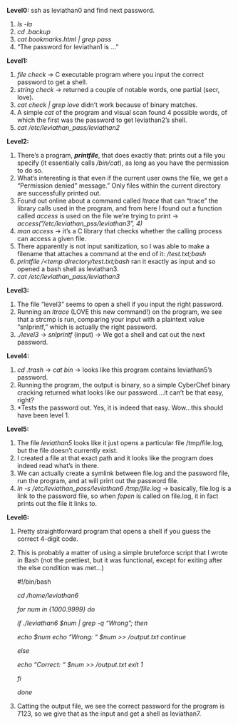 **Level0:** ssh as leviathan0 and find next password.

1. *ls -la*
2. *cd .backup*
3. *cat bookmarks.html | grep pass*
4. “The password for leviathan1 is …”

**Level1:** 

1. *file check* → C executable program where you input the correct password to get a shell.
2. *string check* → returned a couple of notable words, one partial (secr, love).
3. *cat check | grep love* didn’t work because of binary matches.
4. A simple *cat* of the program and visual scan found 4 possible words, of which the first was the password to get leviathan2’s shell.
5. *cat /etc/leviathan_pass/leviathan2*

**Level2:** 

1. There’s a program, _**printfile**_, that does exactly that: prints out a file you specify (it essentially calls */bin/cat*), as long as you have the permission to do so.
2. What’s interesting is that even if the current user owns the file, we get a “Permission denied” message.” Only files within the current directory are successfully printed out.
3. Found out online about a command called *ltrace* that can “trace” the library calls used in the program, and from here I found out a function called *access* is used on the file we’re trying to print → *access(”/etc/leviathan_pss/leviathan3”, 4)*
4. *man access* → it’s a C library that checks whether the calling process can access a given file.
5. There apparently is not input sanitization, so I was able to make a filename that attaches a command at the end of it: *<temp directory>/test.txt;bash*
6. *printfile /<temp directory/test.txt;bash* ran it exactly as input and so opened a bash shell as leviathan3.
7. *cat /etc/leviathan_pass/leviathan3*

**Level3:** 

1. The file “level3” seems to open a shell if you input the right password.
2. Running an *ltrace* (LOVE this new command!) on the program, we see that a strcmp is run, comparing your input with a plaintext value “snlprintf,” which is actually the right password.
3. *./level3* → *snlprintf* (input) → We got a shell and cat out the next password.

**Level4:**

1. *cd .trash* → *cat bin* → looks like this program contains leviathan5’s password.
2. Running the program, the output is binary, so a simple CyberChef binary cracking returned what looks like our password….it can’t be that easy, right?
3. *Tests the password out. Yes, it is indeed that easy. Wow…this should have been level 1.

**Level5:**

1. The file *leviathan5* looks like it just opens a particular file /tmp/file.log, but the file doesn’t currently exist.
2. I created a file at that exact path and it looks like the program does indeed read what’s in there.
3. We can actually create a symlink between file.log and the password file, run the program, and at will print out the password file.
4. *ln -s /etc/leviathan_pass/leviathan6 /tmp/file.log* → basically, file.log is a link to the password file, so when *fopen* is called on file.log, it in fact prints out the file it links to.

**Level6:**

1. Pretty straightforward program that opens a shell if you guess the correct 4-digit code.
2. This is probably a matter of using a simple bruteforce script that I wrote in Bash (not the prettiest, but it was functional, except for exiting after the else condition was met…)
    
    #!/bin/bash
    
    *cd /home/leviathan6*
    
    *for num in {1000.9999}
    do*
    
    *if ./leviathan6 $num | grep -q “Wrong”; then*
    
    *echo $num
    echo “Wrong: “ $num >> <temp directory>/output.txt
    continue*
    
    *else*
    
    *echo “Correct: “ $num >> <temp directory>/output.txt
    exit 1*
    
    *fi*
    
    *done*
    
3. Catting the output file, we see the correct password for the program is 7123, so we give that as the input and get a shell as leviathan7.
